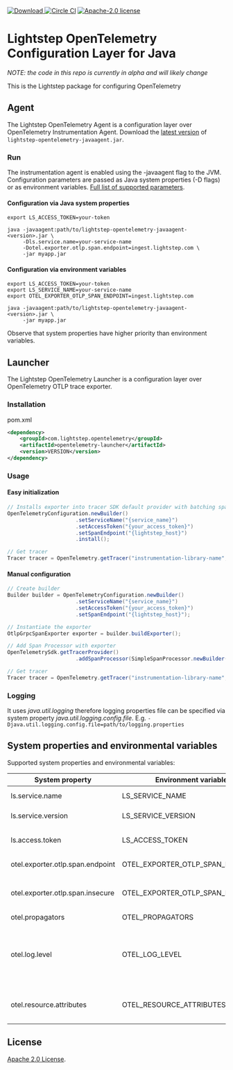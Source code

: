[![Download](https://api.bintray.com/packages/lightstep/maven/otel-launcher-java/images/download.svg) ](https://bintray.com/lightstep/maven/otel-launcher-java) [![Circle CI](https://circleci.com/gh/lightstep/otel-launcher-java.svg?style=shield)](https://circleci.com/gh/lightstep/otel-launcher-java) [![Apache-2.0 license](https://img.shields.io/badge/license-Apache%202.0-blue.svg)](https://opensource.org/licenses/Apache-2.0)

# Lightstep OpenTelemetry Configuration Layer for Java

_NOTE: the code in this repo is currently in alpha and will likely change_

This is the Lightstep package for configuring OpenTelemetry

## Agent
The Lightstep OpenTelemetry Agent is a configuration layer over OpenTelemetry Instrumentation Agent.
Download the [latest version](https://github.com/lightstep/otel-launcher-java/releases/latest/)
of `lightstep-opentelemetry-javaagent.jar`.

### Run

The instrumentation agent is enabled using the -javaagent flag to the JVM.
Configuration parameters are passed as Java system properties (-D flags) or 
as environment variables. [Full list of supported parameters](#system-properties-and-environmental-variables).

#### Configuration via Java system properties

```shell script
export LS_ACCESS_TOKEN=your-token

java -javaagent:path/to/lightstep-opentelemetry-javaagent-<version>.jar \
     -Dls.service.name=your-service-name
     -Dotel.exporter.otlp.span.endpoint=ingest.lightstep.com \
     -jar myapp.jar
```

#### Configuration via environment variables

```shell script
export LS_ACCESS_TOKEN=your-token
export LS_SERVICE_NAME=your-service-name
export OTEL_EXPORTER_OTLP_SPAN_ENDPOINT=ingest.lightstep.com

java -javaagent:path/to/lightstep-opentelemetry-javaagent-<version>.jar \
     -jar myapp.jar
```

Observe that system properties have higher priority than environment variables.

## Launcher

The Lightstep OpenTelemetry Launcher is a configuration layer over OpenTelemetry OTLP trace exporter.

### Installation

pom.xml

```xml
<dependency>
    <groupId>com.lightstep.opentelemetry</groupId>
    <artifactId>opentelemetry-launcher</artifactId>
    <version>VERSION</version>
</dependency>
```

### Usage

#### Easy initialization

```java
// Installs exporter into tracer SDK default provider with batching span processor.
OpenTelemetryConfiguration.newBuilder()
                      .setServiceName("{service_name}")
                      .setAccessToken("{your_access_token}")
                      .setSpanEndpoint("{lightstep_host}")
                      .install();

// Get tracer
Tracer tracer = OpenTelemetry.getTracer("instrumentation-library-name", "1.0.0");
```

#### Manual configuration

```java
// Create builder
Builder builder = OpenTelemetryConfiguration.newBuilder()
                      .setServiceName("{service_name}")
                      .setAccessToken("{your_access_token}")
                      .setSpanEndpoint("{lightstep_host}");

// Instantiate the exporter
OtlpGrpcSpanExporter exporter = builder.buildExporter();

// Add Span Processor with exporter
OpenTelemetrySdk.getTracerProvider()
                      .addSpanProcessor(SimpleSpanProcessor.newBuilder(exporter).build());

// Get tracer
Tracer tracer = OpenTelemetry.getTracer("instrumentation-library-name", "1.0.0");
```

### Logging

It uses _java.util.logging_ therefore logging properties file can be specified via system property 
_java.util.logging.config.file_. E.g. `-Djava.util.logging.config.file=path/to/logging.properties`

##  System properties and environmental variables
Supported system properties and environmental variables:

| System property                  | Environment variable             | Purpose                                                   | Default              | 
|----------------------------------|----------------------------------|-----------------------------------------------------------|----------------------|       
| ls.service.name                  | LS_SERVICE_NAME                  | Service name                                              |                      |                        
| ls.service.version               | LS_SERVICE_VERSION               | Service version                                           |                      |                        
| ls.access.token                  | LS_ACCESS_TOKEN                  | Token for Lightstep access                                |                      |                        
| otel.exporter.otlp.span.endpoint | OTEL_EXPORTER_OTLP_SPAN_ENDPOINT | Satellite URL                                             | ingest.lightstep.com |
| otel.exporter.otlp.span.insecure | OTEL_EXPORTER_OTLP_SPAN_INSECURE | Use insecure transport or not                             | false                |
| otel.propagators                 | OTEL_PROPAGATORS                 | Propagator                                                | b3                   |
| otel.log.level                   | OTEL_LOG_LEVEL                   | Log level for agent, to see more messages set to _debug_  | info                 |
| otel.resource.attributes         | OTEL_RESOURCE_ATTRIBUTES         | Comma separated key-value pairs                           |                      |

## License

[Apache 2.0 License](./LICENSE).

